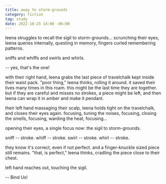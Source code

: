```yaml
---
title: away to storm-grounds
category: fiction
tag: study
date: 2022-10-25 14:00 -06:00
---
```


leena struggles to 
recall the sigil to storm-grounds...
scrunching their eyes, leena queries internally, questing in memory, fingers curled remembering patterns.

sniffs and whiffs and swirls and whirls.

-- yes, that's the one!

with their right hand, leena grabs the last piece of travelchalk kept inside their waist pack.
"poor thing," leena thinks, rolling it around.
it saved their lives many times in this roam.
this might be the last time they are together.
but if they are careful and misses no strokes, a piece might be left, and then leena can wrap it in amber and make it  pendant.

their left hand massaging their scalp, leena holds tight on the travelchalk, and closes their eyes again.
focusing, tuning the noises, focusing, closing the smells, focusing, warding the heat, focusing...

opening their eyes, a single focus now: the sigil to storm-grounds.

sniff -- stroke.
whiff -- stroke.
swirl -- stroke.
whirl -- stroke.

they know it's correct, even if not perfect.
and a finger-knuckle sized piece still remains.
"that, is perfect," leena thinks, cradling the piece close to their chest.

left hand reaches out, touching the sigil.

-- Bind Us!
